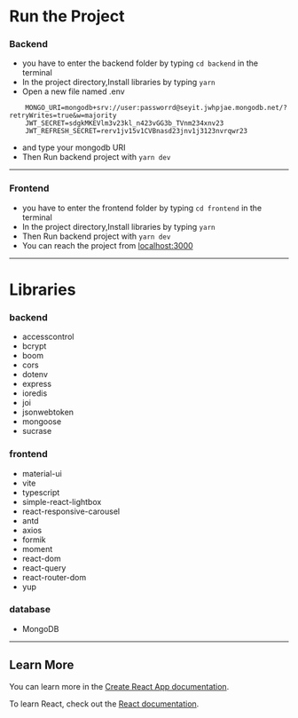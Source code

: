 # Run the Project

### Backend

- you have to enter the backend folder by typing `cd backend` in the terminal
- In the project directory,Install libraries by typing `yarn`
- Open a new file named .env

```environment
    MONGO_URI=mongodb+srv://user:passworrd@seyit.jwhpjae.mongodb.net/?retryWrites=true&w=majority
    JWT_SECRET=sdgkMKEVlm3v23kl_n423vGG3b_TVnm234xnv23
    JWT_REFRESH_SECRET=rerv1jv15v1CVBnasd23jnv1j3123nvrqwr23
```

- and type your mongodb URI
- Then Run backend project with `yarn dev`

---

### Frontend

- you have to enter the frontend folder by typing `cd frontend` in the terminal
- In the project directory,Install libraries by typing `yarn`
- Then Run backend project with `yarn dev`
- You can reach the project from [localhost:3000](http://localhost:3000/)

---

# Libraries

### backend

- accesscontrol
- bcrypt
- boom
- cors
- dotenv
- express
- ioredis
- joi
- jsonwebtoken
- mongoose
- sucrase

### frontend

- material-ui
- vite
- typescript
- simple-react-lightbox
- react-responsive-carousel
- antd
- axios
- formik
- moment
- react-dom
- react-query
- react-router-dom
- yup

### database

- MongoDB

---

## Learn More

You can learn more in the [Create React App documentation](https://facebook.github.io/create-react-app/docs/getting-started).

To learn React, check out the [React documentation](https://reactjs.org/).
